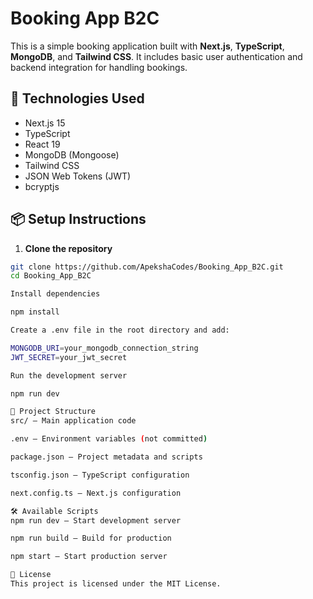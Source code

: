 # Booking App B2C

This is a simple booking application built with **Next.js**, **TypeScript**, **MongoDB**, and **Tailwind CSS**. It includes basic user authentication and backend integration for handling bookings.

## 🚀 Technologies Used

- Next.js 15
- TypeScript
- React 19
- MongoDB (Mongoose)
- Tailwind CSS
- JSON Web Tokens (JWT)
- bcryptjs

## 📦 Setup Instructions

1. **Clone the repository**

```bash
git clone https://github.com/ApekshaCodes/Booking_App_B2C.git
cd Booking_App_B2C

Install dependencies

npm install

Create a .env file in the root directory and add:

MONGODB_URI=your_mongodb_connection_string
JWT_SECRET=your_jwt_secret

Run the development server

npm run dev

📁 Project Structure
src/ – Main application code

.env – Environment variables (not committed)

package.json – Project metadata and scripts

tsconfig.json – TypeScript configuration

next.config.ts – Next.js configuration

🛠 Available Scripts
npm run dev – Start development server

npm run build – Build for production

npm start – Start production server

📄 License
This project is licensed under the MIT License.

